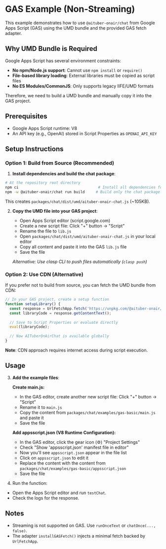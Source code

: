 # GAS Example (Non-Streaming)

This example demonstrates how to use `@aituber-onair/chat` from Google Apps Script (GAS) using the UMD bundle and the provided GAS fetch adapter.

## Why UMD Bundle is Required

Google Apps Script has several environment constraints:
- **No npm/Node.js support**: Cannot use `npm install` or `require()`
- **File-based library loading**: External libraries must be copied as script files
- **No ES Modules/CommonJS**: Only supports legacy IIFE/UMD formats

Therefore, we need to build a UMD bundle and manually copy it into the GAS project.

## Prerequisites
- Google Apps Script runtime: V8
- An API key (e.g., OpenAI) stored in Script Properties as `OPENAI_API_KEY`

## Setup Instructions

### Option 1: Build from Source (Recommended)

1) **Install dependencies and build the chat package**:
```bash
# At the repository root directory
npm ci                                    # Install all dependencies for the monorepo
npm -w @aituber-onair/chat run build     # Build only the chat package (generates CJS + ESM + UMD)
```

This creates `packages/chat/dist/umd/aituber-onair-chat.js` (~105KB).

2) **Copy the UMD file into your GAS project**:
   - Open Apps Script editor (script.google.com)
   - Create a new script file: Click "+" button → "Script"
   - Rename the file to `lib.js`
   - Open `packages/chat/dist/umd/aituber-onair-chat.js` in your local editor
   - Copy all content and paste it into the GAS `lib.js` file
   - Save the file
   
   *Alternative: Use clasp CLI to push files automatically (`clasp push`)*

### Option 2: Use CDN (Alternative)

If you prefer not to build from source, you can fetch the UMD bundle from CDN:

```javascript
// In your GAS project, create a setup function
function setupLibrary() {
  const response = UrlFetchApp.fetch('https://unpkg.com/@aituber-onair/chat/dist/umd/aituber-onair-chat.js');
  const libraryCode = response.getContentText();
  
  // Save to Script Properties or evaluate directly
  eval(libraryCode);
  
  // Now AITuberOnAirChat is available globally
}
```

**Note**: CDN approach requires internet access during script execution.

## Usage

3) **Add the example files**:
   
   **Create main.js:**
   - In the GAS editor, create another new script file: Click "+" button → "Script"
   - Rename it to `main.js`  
   - Copy the content from `packages/chat/examples/gas-basic/main.js` and paste it
   - Save the file
   
   **Add appsscript.json (V8 Runtime Configuration):**
   - In the GAS editor, click the gear icon (⚙️) "Project Settings" 
   - Check "Show 'appsscript.json' manifest file in editor"
   - Now you'll see `appsscript.json` appear in the file list
   - Click on `appsscript.json` to edit it
   - Replace the content with the content from `packages/chat/examples/gas-basic/appsscript.json`
   - Save the file

4) Run the function:
- Open the Apps Script editor and run `testChat`.
- Check the logs for the response.

## Notes
- Streaming is not supported on GAS. Use `runOnceText` or `chatOnce(..., false)`.
- The adapter `installGASFetch()` injects a minimal fetch backed by `UrlFetchApp`.


